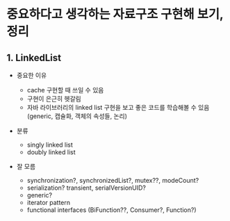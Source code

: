 # 중요하다고 생각하는 자료구조 구현해 보기, 정리

## 1. LinkedList
 - 중요한 이유 
   - cache 구현할 때 쓰일 수 있음
   - 구현이 은근히 헷갈림
   - 자바 라이브러리의 linked list 구현을 보고 좋은 코드를 학습해볼 수 있음 (generic, 캡슐화, 객체의 속성들, 논리)
 - 분류
   - singly linked list
   - doubly linked list 

 - 잘 모름
   - synchronization?, synchronizedList?, mutex??, modeCount?
   - serialization? transient, serialVersionUID?
   - generic?
   - iterator pattern
   - functional interfaces (BiFunction??, Consumer?, Function?)
